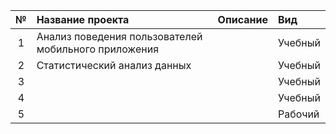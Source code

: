 | № | Название проекта  | Описание | Вид |
|:-:|:---------------|:-------------|:-------------|
| 1 | Анализ поведения пользователей мобильного приложения|         | Учебный |
| 2 | Статистический анализ данных|         | Учебный |
| 3 |         |         | Учебный |
| 4 |         |         | Учебный |
| 5 |         |         | Рабочий |
